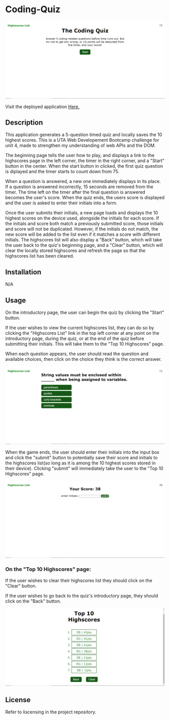 # Coding-Quiz
![Screenshot of deployed webpage.](assets/images/Screenshot%20(18).png)

Visit the deployed application [Here.](https://re-gi.github.io/UTA_Coding-Quiz/)

## Description
This application generates a 5-question timed quiz and locally saves the 10 highest scores. This is a UTA Web Developement Bootcamp challenge for unit 4, made to strengthen my understanding of web APIs and the DOM.

The beginning page tells the user how to play, and displays a link to the highscores page in the left corner, the timer in the right corner, and a "Start" button in the center. When the start button in clicked, the first quiz question is diplayed and the timer starts to count down from 75. 

When a question is answered, a new one immediately displays in its place. If a question is answered incorrectly, 15 seconds are removed from the timer. The time left on the timer after the final question is answered becomes the user's score. When the quiz ends, the users score is displayed and the user is asked to enter their initials into a form. 

Once the user submits their initials, a new page loads and displays the 10 highest scores on the device used, alongside the initials for each score. If the initials and score both match a previously submitted score, those initials and score will not be duplicated. However, if the initials do not match, the new score will be added to the list even if it matches a score with different initials. The highscores list will also display a "Back" button, which will take the user back to the quiz's beginning page, and a "Clear" button, which will clear the locally stored highscores and refresh the page so that the highscores list has been cleared.

## Installation
N/A

## Usage
On the introductory page, the user can begin the quiz by clicking the "Start" button.

If the user wishes to view the current highscores list, they can do so by clicking the "Highscores List" link in the top left corner at any point on the introductory page, during the quiz, or at the end of the quiz before submitting their initials. This will take them to the "Top 10 Highscores" page.

When each question appears, the user should read the question and available choices, then click on the choice they think is the correct answer. 

![Screenshot of application with a question and 4 answer choices displayed.](assets/images/Screenshot%20(19).png)

When the game ends, the user should enter their initials into the input box and click the "submit" button to potentially save their score and initials to the highscores list(so long as it is among the 10 highest scores stored in their device). Clicking "submit" will immediately take the user to the "Top 10 Highscores" page.

![Screenshot of application with a user's score displayed as well as an empty form with a submit button.](assets/images/Screenshot%20(20).png)

### On the "Top 10 Highscores" page:
If the user wishes to clear their highscores list they should click on the "Clear" button.

If the user wishes to go back to the quiz's introductory page, they should click on the "Back" button.

![Screenshot of application with a user's top 10 highscores list displayed](assets/images/Screenshot%20(21).png)

## License
Refer to liscensing in the project repository.
